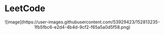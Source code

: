 # LeetCode
<p align="center">
![image](https://user-images.githubusercontent.com/53929423/152813235-1fb5fbc6-e2d4-4b4d-9cf2-f65a5a0d5f58.png)
</p>
